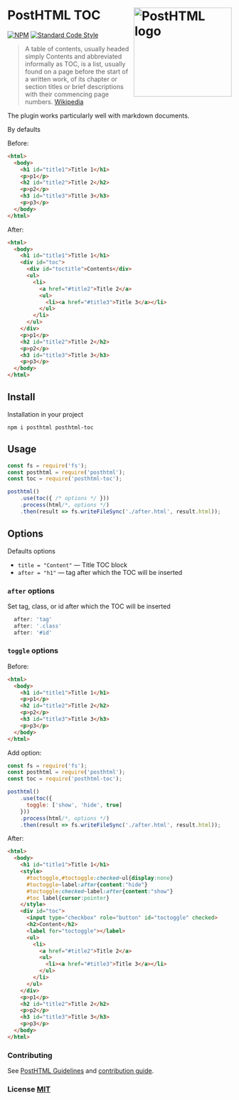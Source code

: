 # PostHTML TOC <img align="right" width="220" height="200" title="PostHTML logo" src="http://posthtml.github.io/posthtml/logo.svg">

[![NPM][npm]][npm-url]
[![Standard Code Style][style]][style-url]

> A table of contents, usually headed simply Contents and abbreviated informally as TOC, is a list, usually found on a page before the start of a written work, of its chapter or section titles or brief descriptions with their commencing page numbers. [Wikipedia](https://en.wikipedia.org/wiki/Table_of_contents)

The plugin works particularly well with markdown documents.

By defaults 

Before:
``` html
<html>
  <body>
    <h1 id="title1">Title 1</h1>
    <p>p1</p>
    <h2 id="title2">Title 2</h2>
    <p>p2</p>
    <h3 id="title3">Title 3</h3>
    <p>p3</p>
  </body>
</html>
```

After:
``` html
<html>
  <body>
    <h1 id="title1">Title 1</h1>
    <div id="toc">
      <div id="toctitle">Contents</div>
      <ul>
        <li>
          <a href="#title2">Title 2</a>
          <ul>
            <li><a href="#title3">Title 3</a></li>
          </ul>
        </li>
      </ul>
    </div>
    <p>p1</p>
    <h2 id="title2">Title 2</h2>
    <p>p2</p>
    <h3 id="title3">Title 3</h3>
    <p>p3</p>
  </body>
</html>
```

## Install

Installation in your project

```npm i posthtml posthtml-toc```

## Usage

``` js
const fs = require('fs');
const posthtml = require('posthtml');
const toc = require('posthtml-toc');

posthtml()
    .use(toc({ /* options */ }))
    .process(html/*, options */)
    .then(result => fs.writeFileSync('./after.html', result.html));
```

## Options

Defaults options

* `title = "Content"` — Title TOC block
* `after = "h1"` — tag after which the TOC will be inserted


### `after` options

Set tag, class, or id after which the TOC will be inserted

```js
  after: 'tag'
  after: '.class'
  after: '#id'
```

### `toggle` options
Before:
``` html
<html>
  <body>
    <h1 id="title1">Title 1</h1>
    <p>p1</p>
    <h2 id="title2">Title 2</h2>
    <p>p2</p>
    <h3 id="title3">Title 3</h3>
    <p>p3</p>
  </body>
</html>
```
Add option:
``` js
const fs = require('fs');
const posthtml = require('posthtml');
const toc = require('posthtml-toc');

posthtml()
    .use(toc({
      toggle: ['show', 'hide', true]
    }))
    .process(html/*, options */)
    .then(result => fs.writeFileSync('./after.html', result.html));
```
After:
``` html
<html>
  <body>
    <h1 id="title1">Title 1</h1>
    <style>
      #toctoggle,#toctoggle:checked~ul{display:none}
      #toctoggle~label:after{content:"hide"}
      #toctoggle:checked~label:after{content:"show"}
      #toc label{cursor:pointer}
    </style>
    <div id="toc">
      <input type="checkbox" role="button" id="toctoggle" checked>
      <h2>Content</h2>
      <label for="toctoggle"></label>
      <ul>
        <li>
          <a href="#title2">Title 2</a>
          <ul>
            <li><a href="#title3">Title 3</a></li>
          </ul>  
        </li>
      </ul>
    </div>
    <p>p1</p>
    <h2 id="title2">Title 2</h2>
    <p>p2</p>
    <h3 id="title3">Title 3</h3>
    <p>p3</p>
  </body>
</html>
```

### Contributing

See [PostHTML Guidelines](https://github.com/posthtml/posthtml/tree/master/docs) and [contribution guide](contributing.md).

### License [MIT](license)

[npm]: https://img.shields.io/npm/v/posthtml-toc.svg
[npm-url]: https://npmjs.com/package/posthtml-toc

[style]: https://img.shields.io/badge/code%20style-standard-yellow.svg
[style-url]: http://standardjs.com/
